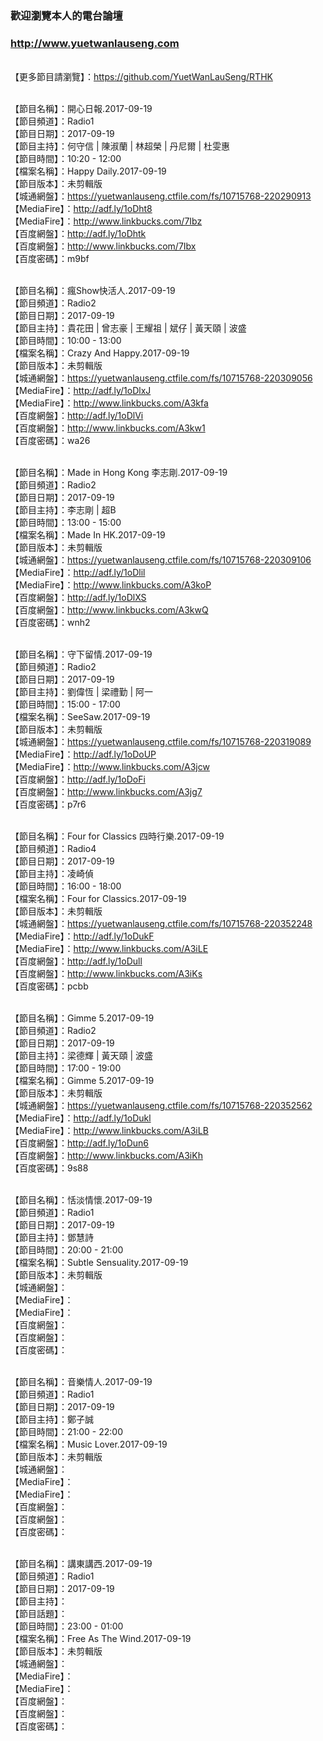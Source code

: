 ### 歡迎瀏覽本人的電台論壇
### http://www.yuetwanlauseng.com

<br>【更多節目請瀏覽】：https://github.com/YuetWanLauSeng/RTHK

<br>【節目名稱】：開心日報.2017-09-19
<br>【節目頻道】：Radio1
<br>【節目日期】：2017-09-19
<br>【節目主持】：何守信 | 陳淑蘭 | 林超榮 | 丹尼爾 | 杜雯惠
<br>【節目時間】：10:20 - 12:00
<br>【檔案名稱】：Happy Daily.2017-09-19
<br>【節目版本】：未剪輯版
<br>【城通網盤】：https://yuetwanlauseng.ctfile.com/fs/10715768-220290913
<br>【MediaFire】：http://adf.ly/1oDht8
<br>【MediaFire】：http://www.linkbucks.com/7Ibz
<br>【百度網盤】：http://adf.ly/1oDhtk
<br>【百度網盤】：http://www.linkbucks.com/7Ibx
<br>【百度密碼】：m9bf

<br>【節目名稱】：瘋Show快活人.2017-09-19
<br>【節目頻道】：Radio2
<br>【節目日期】：2017-09-19
<br>【節目主持】：貴花田 | 曾志豪 | 王耀祖 | 斌仔 | 黃天頤 | 波盛
<br>【節目時間】：10:00 - 13:00
<br>【檔案名稱】：Crazy And Happy.2017-09-19
<br>【節目版本】：未剪輯版
<br>【城通網盤】：https://yuetwanlauseng.ctfile.com/fs/10715768-220309056
<br>【MediaFire】：http://adf.ly/1oDlxJ
<br>【MediaFire】：http://www.linkbucks.com/A3kfa
<br>【百度網盤】：http://adf.ly/1oDlVi
<br>【百度網盤】：http://www.linkbucks.com/A3kw1
<br>【百度密碼】：wa26

<br>【節目名稱】：Made in Hong Kong 李志剛.2017-09-19
<br>【節目頻道】：Radio2
<br>【節目日期】：2017-09-19
<br>【節目主持】：李志剛 | 超B
<br>【節目時間】：13:00 - 15:00
<br>【檔案名稱】：Made In HK.2017-09-19
<br>【節目版本】：未剪輯版
<br>【城通網盤】：https://yuetwanlauseng.ctfile.com/fs/10715768-220309106
<br>【MediaFire】：http://adf.ly/1oDlil
<br>【MediaFire】：http://www.linkbucks.com/A3koP
<br>【百度網盤】：http://adf.ly/1oDlXS
<br>【百度網盤】：http://www.linkbucks.com/A3kwQ
<br>【百度密碼】：wnh2

<br>【節目名稱】：守下留情.2017-09-19
<br>【節目頻道】：Radio2
<br>【節目日期】：2017-09-19
<br>【節目主持】：劉偉恆 | 梁禮勤 | 阿一
<br>【節目時間】：15:00 - 17:00
<br>【檔案名稱】：SeeSaw.2017-09-19
<br>【節目版本】：未剪輯版
<br>【城通網盤】：https://yuetwanlauseng.ctfile.com/fs/10715768-220319089
<br>【MediaFire】：http://adf.ly/1oDoUP
<br>【MediaFire】：http://www.linkbucks.com/A3jcw
<br>【百度網盤】：http://adf.ly/1oDoFi
<br>【百度網盤】：http://www.linkbucks.com/A3jg7
<br>【百度密碼】：p7r6

<br>【節目名稱】：Four for Classics 四時行樂.2017-09-19
<br>【節目頻道】：Radio4
<br>【節目日期】：2017-09-19
<br>【節目主持】：凌崎偵
<br>【節目時間】：16:00 - 18:00
<br>【檔案名稱】：Four for Classics.2017-09-19
<br>【節目版本】：未剪輯版
<br>【城通網盤】：https://yuetwanlauseng.ctfile.com/fs/10715768-220352248
<br>【MediaFire】：http://adf.ly/1oDukF
<br>【MediaFire】：http://www.linkbucks.com/A3iLE
<br>【百度網盤】：http://adf.ly/1oDull
<br>【百度網盤】：http://www.linkbucks.com/A3iKs
<br>【百度密碼】：pcbb

<br>【節目名稱】：Gimme 5.2017-09-19
<br>【節目頻道】：Radio2
<br>【節目日期】：2017-09-19
<br>【節目主持】：梁德輝 | 黃天頤 | 波盛
<br>【節目時間】：17:00 - 19:00
<br>【檔案名稱】：Gimme 5.2017-09-19
<br>【節目版本】：未剪輯版
<br>【城通網盤】：https://yuetwanlauseng.ctfile.com/fs/10715768-220352562
<br>【MediaFire】：http://adf.ly/1oDukl
<br>【MediaFire】：http://www.linkbucks.com/A3iLB
<br>【百度網盤】：http://adf.ly/1oDun6
<br>【百度網盤】：http://www.linkbucks.com/A3iKh
<br>【百度密碼】：9s88

<br>【節目名稱】：恬淡情懷.2017-09-19
<br>【節目頻道】：Radio1
<br>【節目日期】：2017-09-19
<br>【節目主持】：鄧慧詩
<br>【節目時間】：20:00 - 21:00
<br>【檔案名稱】：Subtle Sensuality.2017-09-19
<br>【節目版本】：未剪輯版
<br>【城通網盤】：
<br>【MediaFire】：
<br>【MediaFire】：
<br>【百度網盤】：
<br>【百度網盤】：
<br>【百度密碼】：

<br>【節目名稱】：音樂情人.2017-09-19
<br>【節目頻道】：Radio1
<br>【節目日期】：2017-09-19
<br>【節目主持】：鄭子誠
<br>【節目時間】：21:00 - 22:00
<br>【檔案名稱】：Music Lover.2017-09-19
<br>【節目版本】：未剪輯版
<br>【城通網盤】：
<br>【MediaFire】：
<br>【MediaFire】：
<br>【百度網盤】：
<br>【百度網盤】：
<br>【百度密碼】：

<br>【節目名稱】：講東講西.2017-09-19
<br>【節目頻道】：Radio1
<br>【節目日期】：2017-09-19
<br>【節目主持】：
<br>【節目話題】：
<br>【節目時間】：23:00 - 01:00
<br>【檔案名稱】：Free As The Wind.2017-09-19
<br>【節目版本】：未剪輯版
<br>【城通網盤】：
<br>【MediaFire】：
<br>【MediaFire】：
<br>【百度網盤】：
<br>【百度網盤】：
<br>【百度密碼】：
